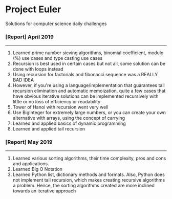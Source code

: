 # Project Euler
Solutions for computer science daily challenges

### [Report] April 2019
---
1. Learned prime number sieving algorithms, binomial coefficient, modulo (%) use cases and type casting use cases
2. Recursion is best used in certain cases but not all, some solution can be done with loops instead 
3. Using recursion for factorials and fibonacci sequence was a REALLY BAD IDEA
4. However, if you're using a language/implementation that guarantees tail recursion elimination and automatic memoization, quite a few cases that have obvious iterative solutions can be implemented recursively with little or no loss of efficiency or readability
5. Tower of Hanoi with recursion went very well
6. Use BigInteger for extremely large numbers, or you can create your own alternative with arrays, using the concept of carrying
7. Learned and applied basics of dynamic programming
8. Learned and applied tail recursion

### [Report] May 2019
---
1. Learned various sorting algorithms, their time complexity, pros and cons and applications.
2. Learned Big O Notation
3. Learned Python list, dictionary methods and formats. Also, Python does not implement tail recursion, which makes creating recursive algorithms a problem. Hence, the sorting algorithms created are more inclined towards an iterative approach

